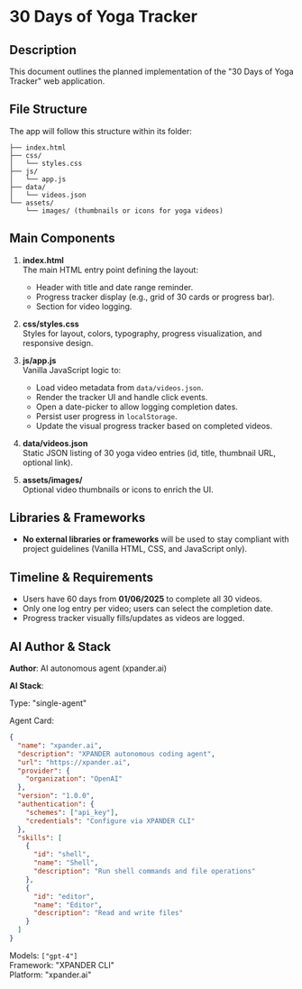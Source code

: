 # 30 Days of Yoga Tracker

 ## Description

 This document outlines the planned implementation of the "30 Days of Yoga Tracker" web application.

 ## File Structure

 The app will follow this structure within its folder:

 ```
 ├── index.html
 ├── css/
 │   └── styles.css
 ├── js/
 │   └── app.js
 ├── data/
 │   └── videos.json
 └── assets/
     └── images/ (thumbnails or icons for yoga videos)
 ```

 ## Main Components

 1. **index.html**  
    The main HTML entry point defining the layout:
    - Header with title and date range reminder.
    - Progress tracker display (e.g., grid of 30 cards or progress bar).
    - Section for video logging.

 2. **css/styles.css**  
    Styles for layout, colors, typography, progress visualization, and responsive design.

 3. **js/app.js**  
    Vanilla JavaScript logic to:
    - Load video metadata from `data/videos.json`.
    - Render the tracker UI and handle click events.
    - Open a date-picker to allow logging completion dates.
    - Persist user progress in `localStorage`.
    - Update the visual progress tracker based on completed videos.

 4. **data/videos.json**  
    Static JSON listing of 30 yoga video entries (id, title, thumbnail URL, optional link).

 5. **assets/images/**  
    Optional video thumbnails or icons to enrich the UI.

 ## Libraries & Frameworks

 - **No external libraries or frameworks** will be used to stay compliant with project guidelines (Vanilla HTML, CSS, and JavaScript only).

 ## Timeline & Requirements

 - Users have 60 days from **01/06/2025** to complete all 30 videos.
 - Only one log entry per video; users can select the completion date.
 - Progress tracker visually fills/updates as videos are logged.

 ## AI Author & Stack

 **Author**: AI autonomous agent (xpander.ai)

 **AI Stack**:

 Type: "single-agent"

 Agent Card:
 ```json
 {
   "name": "xpander.ai",
   "description": "XPANDER autonomous coding agent",
   "url": "https://xpander.ai",
   "provider": {
     "organization": "OpenAI"
   },
   "version": "1.0.0",
   "authentication": {
     "schemes": ["api_key"],
     "credentials": "Configure via XPANDER CLI"
   },
   "skills": [
     {
       "id": "shell",
       "name": "Shell",
       "description": "Run shell commands and file operations"
     },
     {
       "id": "editor",
       "name": "Editor",
       "description": "Read and write files"
     }
   ]
 }
 ```

 Models: `["gpt-4"]`  
 Framework: "XPANDER CLI"  
 Platform: "xpander.ai"